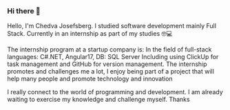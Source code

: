 ### Hi there 👋
Hello, I'm Chedva Josefsberg. 
I studied software development mainly Full Stack. 
Currently in an internship as part of my studies 🤓💻

The internship program at a startup company is:
In the field of full-stack languages: C#.NET, Angular17, DB: SQL Server
Including using ClickUp for task management and GitHub for version management.
The internship promotes and challenges me a lot, I enjoy being part of a project that will help many people and promote technology and innovation

I really connect to the world of programming and development. I am already waiting to exercise my knowledge and challenge myself.
Thanks
